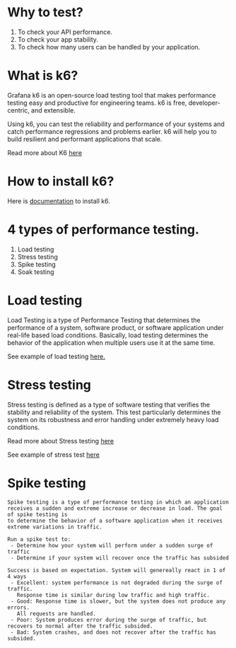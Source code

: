 # Why to test?
1. To check your API performance. 
2. To  check your app stability. 
3. To check how many users can be handled by your application.

# What is k6?
Grafana k6 is an open-source load testing tool that makes performance testing easy and productive for engineering teams. k6 is free, developer-centric, and extensible.

Using k6, you can test the reliability and performance of your systems and catch performance regressions and problems earlier. k6 will help you to build resilient and performant applications that scale.

Read more about K6 [here](https://k6.io/docs/)

# How to install k6?
Here is [documentation]() to install k6.

# 4 types of performance testing. 
1. Load testing
2. Stress testing
3. Spike testing
4. Soak testing

# Load testing
Load Testing is a type of Performance Testing that determines the performance of a system, software product, or software application under real-life based load conditions. Basically, load testing determines the behavior of the application when multiple users use it at the same time.

See example of load testing [here.](https://github.com/golanguzb70/highload-handling/tree/main/k6/load)

# Stress testing
Stress testing is defined as a type of software testing that verifies the stability and reliability of the system. This test particularly determines the system on its robustness and error handling under extremely heavy load conditions.

Read more about Stress testing [here](https://www.geeksforgeeks.org/stress-testing-software-testing/)

See example of stress test [here](https://github.com/golanguzb70/highload-handling/tree/main/k6/stress)
# Spike testing
    Spike testing is a type of performance testing in which an application 
    receives a sudden and extreme increase or decrease in load. The goal of spike testing is 
    to determine the behavior of a software application when it receives extreme variations in traffic.

    Run a spike test to: 
     - Determine how your system will perform under a sudden surge of traffic 
     - Determine if your system will recover once the traffic has subsided

    Success is based on expectation. System will genereally react in 1 of 4 ways 
     - Excellent: system performance is not degraded during the surge of traffic. 
       Response time is similar during low traffic and high traffic.
     - Good: Response time is slower, but the system does not produce any errors.
       All requests are handled.
     - Poor: System produces error during the surge of traffic, but recovers to normal after the traffic subsided.
     - Bad: System crashes, and does not recover after the traffic has subsided.